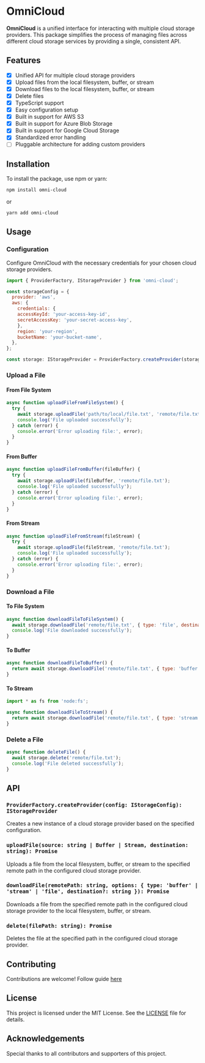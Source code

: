 # OmniCloud

**OmniCloud** is a unified interface for interacting with multiple cloud storage providers. This package simplifies the
process of managing files across different cloud storage services by providing a single, consistent API.

## Features

- [x] Unified API for multiple cloud storage providers
- [x] Upload files from the local filesystem, buffer, or stream
- [x] Download files to the local filesystem, buffer, or stream
- [x] Delete files
- [x] TypeScript support
- [x] Easy configuration setup
- [x] Built in support for AWS S3
- [x] Built in support for Azure Blob Storage
- [x] Built in support for Google Cloud Storage
- [x] Standardized error handling
- [ ] Pluggable architecture for adding custom providers

## Installation

To install the package, use npm or yarn:

```bash
npm install omni-cloud
```

or

```bash
yarn add omni-cloud
```

## Usage

### Configuration

Configure OmniCloud with the necessary credentials for your chosen cloud storage providers.

```javascript
import { ProviderFactory, IStorageProvider } from 'omni-cloud';

const storageConfig = {
  provider: 'aws',
  aws: {
    credentials: {
    accessKeyId: 'your-access-key-id',
    secretAccessKey: 'your-secret-access-key',
    },
    region: 'your-region',
    bucketName: 'your-bucket-name',
  },
};

const storage: IStorageProvider = ProviderFactory.createProvider(storageConfig);

```

### Upload a File

#### From File System

```javascript
async function uploadFileFromFileSystem() {
  try {
    await storage.uploadFile('path/to/local/file.txt', 'remote/file.txt');
    console.log('File uploaded successfully');
  } catch (error) {
    console.error('Error uploading file:', error);
  }
}
```

#### From Buffer

```javascript
async function uploadFileFromBuffer(fileBuffer) {
  try {
    await storage.uploadFile(fileBuffer, 'remote/file.txt');
    console.log('File uploaded successfully');
  } catch (error) {
    console.error('Error uploading file:', error);
  }
}
```

#### From Stream

```javascript
async function uploadFileFromStream(fileStream) {
  try {
    await storage.uploadFile(fileStream, 'remote/file.txt');
    console.log('File uploaded successfully');
  } catch (error) {
    console.error('Error uploading file:', error);
  }
}
```

### Download a File

#### To File System

```javascript
async function downloadFileToFileSystem() {
  await storage.downloadFile('remote/file.txt', { type: 'file', destination: 'path/to/local/file.txt' });
  console.log('File downloaded successfully');
}
```

#### To Buffer

```javascript
async function downloadFileToBuffer() {
  return await storage.downloadFile('remote/file.txt', { type: 'buffer' });
}
```

#### To Stream

```javascript
import * as fs from 'node:fs';

async function downloadFileToStream() {
  return await storage.downloadFile('remote/file.txt', { type: 'stream' });
}
```

### Delete a File

```javascript
async function deleteFile() {
  await storage.delete('remote/file.txt');
  console.log('File deleted successfully');
}
```

## API

### `ProviderFactory.createProvider(config: IStorageConfig): IStorageProvider`

Creates a new instance of a cloud storage provider based on the specified configuration.

### `uploadFile(source: string | Buffer | Stream, destination: string): Promise`

Uploads a file from the local filesystem, buffer, or stream to the specified remote path in the configured cloud storage
provider.

### `downloadFile(remotePath: string, options: { type: 'buffer' | 'stream' | 'file', destination?: string }): Promise`

Downloads a file from the specified remote path in the configured cloud storage provider to the local filesystem,
buffer, or stream.

### `delete(filePath: string): Promise`

Deletes the file at the specified path in the configured cloud storage provider.

## Contributing

Contributions are welcome! Follow guide [here](CONTRIBUTING.md)

## License

This project is licensed under the MIT License. See the [LICENSE](LICENSE) file for details.

## Acknowledgements

Special thanks to all contributors and supporters of this project.

